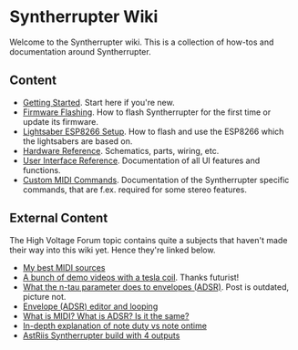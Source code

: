 # Syntherrupter Wiki

Welcome to the Syntherrupter wiki. This is a collection of how-tos and documentation around Syntherrupter. 

## Content

* [Getting Started](Getting%20Started.md#readme). Start here if you're new. 
* [Firmware Flashing](Firmware%20Flashing.md#readme). How to flash Syntherrupter for the first time or update its firmware.
* [Lightsaber ESP8266 Setup](Lightsaber%20ESP8266%20Setup.md#readme). How to flash and use the ESP8266 which the lightsabers are based on.
* [Hardware Reference](HW/README.md#readme). Schematics, parts, wiring, etc.
* [User Interface Reference](UI/README.md#readme). Documentation of all UI features and functions.
* [Custom MIDI Commands](Custom%20MIDI%20Commands.md#readme). Documentation of the Syntherrupter specific commands, that are f.ex. required for some stereo features.

## External Content

The High Voltage Forum topic contains quite a subjects that haven't made their way into this wiki yet. Hence they're linked below.

* [My best MIDI sources](https://highvoltageforum.net/index.php?topic=1020.msg8661#msg8661)
* [A bunch of demo videos with a tesla coil](https://highvoltageforum.net/index.php?topic=1020.msg9299#msg9299). Thanks futurist!
* [What the n-tau parameter does to envelopes (ADSR)](https://highvoltageforum.net/index.php?topic=1020.msg8850#msg8850). Post is outdated, picture not.
* [Envelope (ADSR) editor and looping](https://highvoltageforum.net/index.php?topic=1020.msg9082#msg9082)
* [What is MIDI? What is ADSR? Is it the same?](https://highvoltageforum.net/index.php?topic=1020.msg9120#msg9120)
* [In-depth explanation of note duty vs note ontime](https://highvoltageforum.net/index.php?topic=1020.msg8564#msg8564)
* [AstRiis Syntherrupter build with 4 outputs](https://highvoltageforum.net/index.php?topic=1267.msg9292#msg9292)
